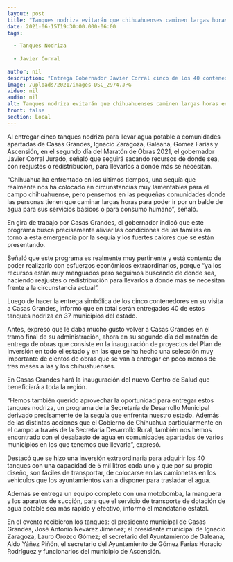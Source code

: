 ```yaml
---
layout: post
title: "Tanques nodriza evitarán que chihuahuenses caminen largas horas en busca de un balde de agua potable"
date: 2021-06-15T19:30:00.000-06:00
tags:
  
  - Tanques Nodriza
  
  - Javier Corral
  
author: nil
description: "Entrega Gobernador Javier Corral cinco de los 40 contenedores que serán llevados a 37 municipios; realiza gira de trabajo por Casas Grandes al continuar el Maratón de Obras 2021"
image: /uploads/2021/images-DSC_2974.JPG
video: nil
audio: nil
alt: Tanques nodriza evitarán que chihuahuenses caminen largas horas en busca de un balde de agua potable
front: false
section: Local
---
```


Al entregar cinco tanques nodriza para llevar agua potable a comunidades apartadas de Casas Grandes, Ignacio Zaragoza, Galeana, Gómez Farías y Ascensión, en el segundo día del Maratón de Obras 2021, el gobernador Javier Corral Jurado, señaló que seguirá sacando recursos de donde sea, con reajustes o redistribución, para llevarlos a donde más se necesitan.

“Chihuahua ha enfrentado en los últimos tiempos, una sequía que realmente nos ha colocado en circunstancias muy lamentables para el campo chihuahuense, pero pensemos en las pequeñas comunidades donde las personas tienen que caminar largas horas para poder ir por un balde de agua para sus servicios básicos o para consumo humano”, señaló.

En gira de trabajo por Casas Grandes, el gobernador indicó que este programa busca precisamente aliviar las condiciones de las familias en torno a esta emergencia por la sequía y los fuertes calores que se están presentando.

Señaló que este programa es realmente muy pertinente y está contento de poder realizarlo con esfuerzos económicos extraordinarios, porque “ya los recursos están muy menguados pero seguimos buscando de donde sea, haciendo reajustes o redistribución para llevarlos a donde más se necesitan frente a la circunstancia actual”.

Luego de hacer la entrega simbólica de los cinco contenedores en su visita a Casas Grandes, informó que en total serán entregados 40 de estos tanques nodriza en 37 municipios del estado.

Antes, expresó que le daba mucho gusto volver a Casas Grandes en el tramo final de su administración, ahora en su segundo día del maratón de entrega de obras que consiste en la inauguración de proyectos del Plan de Inversión en todo el estado y en las que se ha hecho una selección muy importante de cientos de obras que se van a entregar en poco menos de tres meses a las y los chihuahuenses.

En Casas Grandes hará la inauguración del nuevo Centro de Salud que beneficiará a toda la región.

“Hemos también querido aprovechar la oportunidad para entregar estos tanques nodriza, un programa de la Secretaría de Desarrollo Municipal derivado precisamente de la sequía que enfrenta nuestro estado. Además de las distintas acciones que el Gobierno de Chihuahua particularmente en el campo a través de la Secretaría Desarrollo Rural, también nos hemos encontrado con el desabasto de agua en comunidades apartadas de varios municipios en los que tenemos que llevarla”, expresó.

Destacó que se hizo una inversión extraordinaria para adquirir los 40 tanques con una capacidad de 5 mil litros cada uno y que por su propio diseño, son fáciles de transportar,  de colocarse en las camionetas en los vehículos que los ayuntamientos van a disponer para trasladar el agua.

Además se entrega un equipo completo con una motobomba, la manguera y los aparatos de succión, para que el servicio de transporte de dotación de agua potable sea más rápido y efectivo, informó el mandatario estatal.

En el evento recibieron los tanques: el presidente municipal de Casas Grandes, José Antonio Nevárez Jiménez; el presidente municipal de Ignacio Zaragoza, Lauro Orozco Gómez; el secretario del Ayuntamiento de Galeana, Aldo Yáñez Piñón, el secretario del Ayuntamiento de Gómez Farías Horacio Rodríguez y funcionarios del municipio de Ascensión.